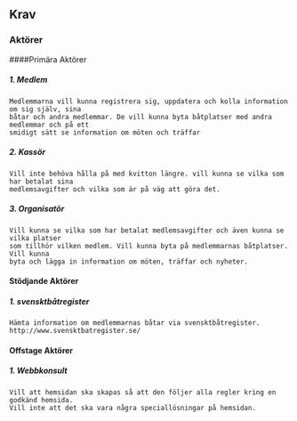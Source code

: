 ## Krav
### Aktörer
####Primära Aktörer
##### 1. Medlem
    Medlemmarna vill kunna registrera sig, uppdatera och kolla information om sig själv, sina 
    båtar och andra medlemmar. De vill kunna byta båtplatser med andra medlemmar och på ett 
    smidigt sätt se information om möten och träffar
##### 2. Kassör
    Vill inte behöva hålla på med kvitton längre. vill kunna se vilka som har betalat sina 
    medlemsavgifter och vilka som är på väg att göra det.
##### 3. Organisatör
    Vill kunna se vilka som har betalat medlemsavgifter och även kunna se vilka platser
    som tillhör vilken medlem. Vill kunna byta på medlemmarnas båtplatser. Vill kunna
    byta och lägga in information om möten, träffar och nyheter.
#### Stödjande Aktörer
##### 1. svensktbåtregister
    Hämta information om medlemmarnas båtar via svensktbåtregister. 
    http://www.svensktbatregister.se/
#### Offstage Aktörer
##### 1. Webbkonsult
    Vill att hemsidan ska skapas så att den följer alla regler kring en godkänd hemsida.
    Vill inte att det ska vara några speciallösningar på hemsidan. 
